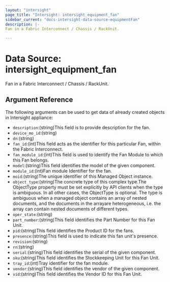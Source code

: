 ```yaml
---
layout: "intersight"
page_title: "Intersight: intersight_equipment_fan"
sidebar_current: "docs-intersight-data-source-equipmentFan"
description: |-
Fan in a Fabric Interconnect / Chassis / RackUnit.

---
```


# Data Source: intersight_equipment_fan
Fan in a Fabric Interconnect / Chassis / RackUnit.

## Argument Reference
The following arguments can be used to get data of already created objects in Intersight appliance:
* `description`:(string)This field is to provide description for the fan.
* `device_mo_id`:(string)
* `dn`:(string)
* `fan_id`:(int)This field acts as the identifier for this particular Fan, within the Fabric Interconnect.
* `fan_module_id`:(int)This field is used to identify the Fan Module to which this Fan belongs.
* `model`:(string)This field identifies the model of the given component.
* `module_id`:(int)Fan module Identifier for the fan.
* `moid`:(string)The unique identifier of this Managed Object instance.
* `object_type`:(string)The concrete type of this complex type.The ObjectType property must be set explicitly by API clients when the type is ambiguous. In all other cases, the ObjectType is optional. The type is ambiguous when a managed object contains an array of nested documents, and the documents in the arrayare heterogeneous, i.e. the array can contain nested documents of different types.
* `oper_state`:(string)
* `part_number`:(string)This field identifies the Part Number for this Fan Unit.
* `pid`:(string)This field identifies the Product ID for the fans.
* `presence`:(string)This field is used to indicate this fan unit's presence.
* `revision`:(string)
* `rn`:(string)
* `serial`:(string)This field identifies the serial of the given component.
* `sku`:(string)This field identifies the Stockkeeping Unit for this Fan Unit.
* `tray_id`:(int)Tray identifier for the fan module.
* `vendor`:(string)This field identifies the vendor of the given component.
* `vid`:(string)This field identifies the Vendor ID for this Fan Unit.
